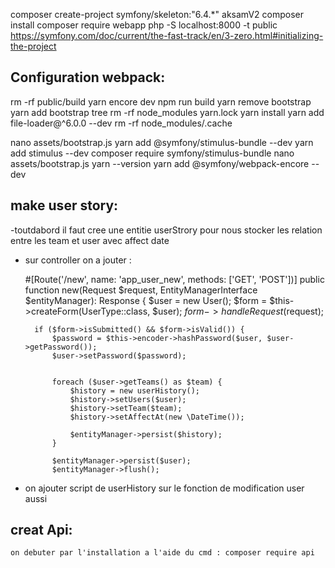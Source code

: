 composer create-project symfony/skeleton:"6.4.*" aksamV2
composer install 
composer require webapp 
php -S localhost:8000 -t public
https://symfony.com/doc/current/the-fast-track/en/3-zero.html#initializing-the-project
 
## Configuration webpack:
rm -rf public/build
yarn encore dev
npm run build
yarn remove bootstrap
yarn add bootstrap
tree
rm -rf node_modules yarn.lock
yarn install
yarn add file-loader@^6.0.0 --dev
rm -rf node_modules/.cache
 
nano assets/bootstrap.js
yarn add @symfony/stimulus-bundle --dev
yarn add stimulus --dev
composer require symfony/stimulus-bundle
nano assets/bootstrap.js
yarn --version
yarn add @symfony/webpack-encore --dev


## make user story:
-toutdabord il faut cree une entitie userStrory pour nous stocker les relation entre les team et user avec affect date 
- sur controller on a jouter :

    #[Route('/new', name: 'app_user_new', methods: ['GET', 'POST'])]
    public function new(Request $request, EntityManagerInterface $entityManager): Response
    {
        $user = new User();
        $form = $this->createForm(UserType::class, $user);
        $form->handleRequest($request);

        if ($form->isSubmitted() && $form->isValid()) {
            $password = $this->encoder->hashPassword($user, $user->getPassword());
            $user->setPassword($password);


            foreach ($user->getTeams() as $team) {
                $history = new userHistory();
                $history->setUsers($user);
                $history->setTeam($team);
                $history->setAffectAt(new \DateTime());

                $entityManager->persist($history);
            }

            $entityManager->persist($user);
            $entityManager->flush();


- on ajouter script de userHistory sur le fonction de modification user aussi 

##  creat Api:
    on debuter par l'installation a l'aide du cmd : composer require api 


